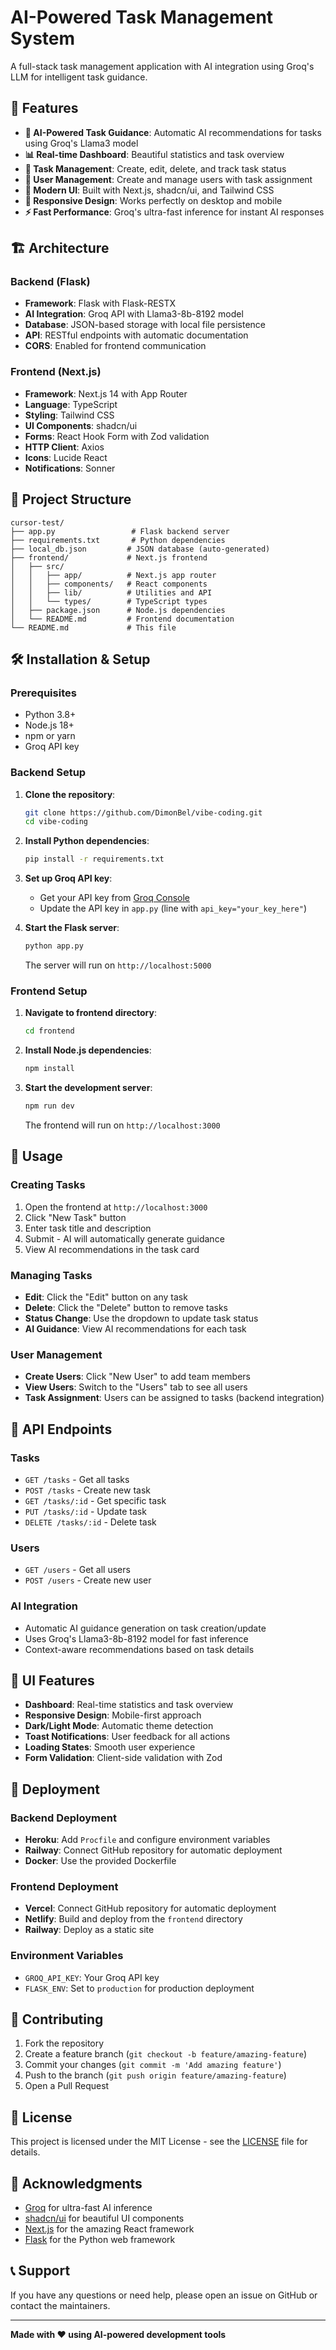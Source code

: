 # AI-Powered Task Management System

A full-stack task management application with AI integration using Groq's LLM for intelligent task guidance.

## 🚀 Features

- **🤖 AI-Powered Task Guidance**: Automatic AI recommendations for tasks using Groq's Llama3 model
- **📊 Real-time Dashboard**: Beautiful statistics and task overview
- **🎯 Task Management**: Create, edit, delete, and track task status
- **👥 User Management**: Create and manage users with task assignment
- **🎨 Modern UI**: Built with Next.js, shadcn/ui, and Tailwind CSS
- **📱 Responsive Design**: Works perfectly on desktop and mobile
- **⚡ Fast Performance**: Groq's ultra-fast inference for instant AI responses

## 🏗️ Architecture

### Backend (Flask)
- **Framework**: Flask with Flask-RESTX
- **AI Integration**: Groq API with Llama3-8b-8192 model
- **Database**: JSON-based storage with local file persistence
- **API**: RESTful endpoints with automatic documentation
- **CORS**: Enabled for frontend communication

### Frontend (Next.js)
- **Framework**: Next.js 14 with App Router
- **Language**: TypeScript
- **Styling**: Tailwind CSS
- **UI Components**: shadcn/ui
- **Forms**: React Hook Form with Zod validation
- **HTTP Client**: Axios
- **Icons**: Lucide React
- **Notifications**: Sonner

## 📁 Project Structure

```
cursor-test/
├── app.py                 # Flask backend server
├── requirements.txt       # Python dependencies
├── local_db.json         # JSON database (auto-generated)
├── frontend/             # Next.js frontend
│   ├── src/
│   │   ├── app/          # Next.js app router
│   │   ├── components/   # React components
│   │   ├── lib/          # Utilities and API
│   │   └── types/        # TypeScript types
│   ├── package.json      # Node.js dependencies
│   └── README.md         # Frontend documentation
└── README.md             # This file
```

## 🛠️ Installation & Setup

### Prerequisites

- Python 3.8+
- Node.js 18+
- npm or yarn
- Groq API key

### Backend Setup

1. **Clone the repository**:
   ```bash
   git clone https://github.com/DimonBel/vibe-coding.git
   cd vibe-coding
   ```

2. **Install Python dependencies**:
   ```bash
   pip install -r requirements.txt
   ```

3. **Set up Groq API key**:
   - Get your API key from [Groq Console](https://console.groq.com/)
   - Update the API key in `app.py` (line with `api_key="your_key_here"`)

4. **Start the Flask server**:
   ```bash
   python app.py
   ```
   The server will run on `http://localhost:5000`

### Frontend Setup

1. **Navigate to frontend directory**:
   ```bash
   cd frontend
   ```

2. **Install Node.js dependencies**:
   ```bash
   npm install
   ```

3. **Start the development server**:
   ```bash
   npm run dev
   ```
   The frontend will run on `http://localhost:3000`

## 🎯 Usage

### Creating Tasks
1. Open the frontend at `http://localhost:3000`
2. Click "New Task" button
3. Enter task title and description
4. Submit - AI will automatically generate guidance
5. View AI recommendations in the task card

### Managing Tasks
- **Edit**: Click the "Edit" button on any task
- **Delete**: Click the "Delete" button to remove tasks
- **Status Change**: Use the dropdown to update task status
- **AI Guidance**: View AI recommendations for each task

### User Management
- **Create Users**: Click "New User" to add team members
- **View Users**: Switch to the "Users" tab to see all users
- **Task Assignment**: Users can be assigned to tasks (backend integration)

## 🔌 API Endpoints

### Tasks
- `GET /tasks` - Get all tasks
- `POST /tasks` - Create new task
- `GET /tasks/:id` - Get specific task
- `PUT /tasks/:id` - Update task
- `DELETE /tasks/:id` - Delete task

### Users
- `GET /users` - Get all users
- `POST /users` - Create new user

### AI Integration
- Automatic AI guidance generation on task creation/update
- Uses Groq's Llama3-8b-8192 model for fast inference
- Context-aware recommendations based on task details

## 🎨 UI Features

- **Dashboard**: Real-time statistics and task overview
- **Responsive Design**: Mobile-first approach
- **Dark/Light Mode**: Automatic theme detection
- **Toast Notifications**: User feedback for all actions
- **Loading States**: Smooth user experience
- **Form Validation**: Client-side validation with Zod

## 🚀 Deployment

### Backend Deployment
- **Heroku**: Add `Procfile` and configure environment variables
- **Railway**: Connect GitHub repository for automatic deployment
- **Docker**: Use the provided Dockerfile

### Frontend Deployment
- **Vercel**: Connect GitHub repository for automatic deployment
- **Netlify**: Build and deploy from the `frontend` directory
- **Railway**: Deploy as a static site

### Environment Variables
- `GROQ_API_KEY`: Your Groq API key
- `FLASK_ENV`: Set to `production` for production deployment

## 🤝 Contributing

1. Fork the repository
2. Create a feature branch (`git checkout -b feature/amazing-feature`)
3. Commit your changes (`git commit -m 'Add amazing feature'`)
4. Push to the branch (`git push origin feature/amazing-feature`)
5. Open a Pull Request

## 📝 License

This project is licensed under the MIT License - see the [LICENSE](LICENSE) file for details.

## 🙏 Acknowledgments

- [Groq](https://groq.com/) for ultra-fast AI inference
- [shadcn/ui](https://ui.shadcn.com/) for beautiful UI components
- [Next.js](https://nextjs.org/) for the amazing React framework
- [Flask](https://flask.palletsprojects.com/) for the Python web framework

## 📞 Support

If you have any questions or need help, please open an issue on GitHub or contact the maintainers.

---

**Made with ❤️ using AI-powered development tools**

